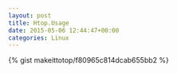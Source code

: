 ```yaml
---
layout: post                                                                                                              
title: Htop.Usage                                                                                                                       
date: 2015-05-06 12:44:47+00:00                                                                                                                        
categories: Linux                                                                                                                
---                                                                                                                              
```


{% gist makeittotop/f80965c814dcab655bb2 %}                                                                                                           

